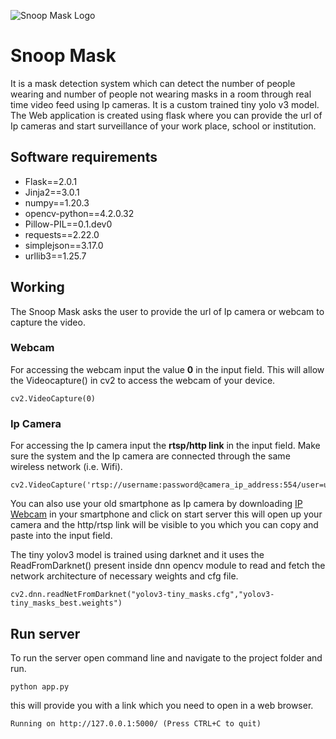 ![Snoop Mask Logo](https://github.com/mitangshu/Snoop-Mask---Heroku/blob/main/SnoopMaskBGBlack.jpg)
# **Snoop Mask**
It is a mask detection system which can detect the number of people wearing and number of people not wearing masks in a room through real time video feed using Ip cameras. It is a custom trained tiny yolo v3 model. The Web application is created using flask where you can provide the url of Ip cameras and start surveillance of your work place, school or institution.

## Software requirements

- Flask==2.0.1
- Jinja2==3.0.1
- numpy==1.20.3
- opencv-python==4.2.0.32
- Pillow-PIL==0.1.dev0
- requests==2.22.0
- simplejson==3.17.0
- urllib3==1.25.7

## Working

The Snoop Mask asks the user to provide the url of Ip camera or webcam to capture the video.

### Webcam
For accessing the webcam input the value **0** in the input field. This will allow the Videocapture() in cv2 to access the webcam of your device. 
```
cv2.VideoCapture(0)
```
### Ip Camera
For accessing the Ip camera input the **rtsp/http link** in the input field. Make sure the system and the Ip camera are connected through the same wireless network (i.e. Wifi).
```
cv2.VideoCapture('rtsp://username:password@camera_ip_address:554/user=username_password='password'_channel=channel_number_stream=0.sdp')
```
You can also use your old smartphone as Ip camera by downloading [IP Webcam](https://play.google.com/store/apps/details?id=com.pas.webcam&) in your smartphone and click on start server this will open up your camera and the http/rtsp link will be visible to you which you can copy and paste into the input field.

The tiny yolov3 model is trained using darknet and it uses the ReadFromDarknet() present inside dnn opencv module to read and fetch the network architecture of necessary weights and cfg file. 

```
cv2.dnn.readNetFromDarknet("yolov3-tiny_masks.cfg","yolov3-tiny_masks_best.weights")
```

## Run server

To run the server open command line and navigate to the project folder and run.
```
python app.py
```
this will provide you with a link which you need to open in a web browser.
```
Running on http://127.0.0.1:5000/ (Press CTRL+C to quit)
```


